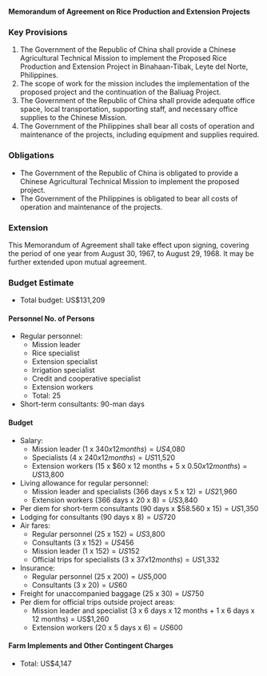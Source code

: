 **Memorandum of Agreement on Rice Production and Extension Projects**

### **Key Provisions**

1.  The Government of the Republic of China shall provide a Chinese Agricultural Technical Mission to implement the Proposed Rice Production and Extension Project in Binahaan-Tibak, Leyte del Norte, Philippines.
2.  The scope of work for the mission includes the implementation of the proposed project and the continuation of the Baliuag Project.
3.  The Government of the Republic of China shall provide adequate office space, local transportation, supporting staff, and necessary office supplies to the Chinese Mission.
4.  The Government of the Philippines shall bear all costs of operation and maintenance of the projects, including equipment and supplies required.

### **Obligations**

*   The Government of the Republic of China is obligated to provide a Chinese Agricultural Technical Mission to implement the proposed project.
*   The Government of the Philippines is obligated to bear all costs of operation and maintenance of the projects.

### **Extension**

This Memorandum of Agreement shall take effect upon signing, covering the period of one year from August 30, 1967, to August 29, 1968. It may be further extended upon mutual agreement.

### **Budget Estimate**

*   Total budget: US$131,209

#### Personnel No. of Persons

*   Regular personnel:
    *   Mission leader
    *   Rice specialist
    *   Extension specialist
    *   Irrigation specialist
    *   Credit and cooperative specialist
    *   Extension workers
    *   Total: 25
*   Short-term consultants: 90-man days

#### Budget

*   Salary:
    *   Mission leader (1 x $340 x 12 months) = US$4,080
    *   Specialists (4 x $240 x 12 months) = US$11,520
    *   Extension workers (15 x $60 x 12 months + 5 x $0.50 x 12 months) = US$13,800
*   Living allowance for regular personnel:
    *   Mission leader and specialists (366 days x 5 x $12) = US$21,960
    *   Extension workers (366 days x 20 x $8) = US$3,840
*   Per diem for short-term consultants (90 days x $58.560 x $15) = US$1,350
*   Lodging for consultants (90 days x $8) = US$720
*   Air fares:
    *   Regular personnel (25 x $152) = US$3,800
    *   Consultants (3 x $152) = US$456
    *   Mission leader (1 x $152) = US$152
    *   Official trips for specialists (3 x $37 x 12 months) = US$1,332
*   Insurance:
    *   Regular personnel (25 x $200) = US$5,000
    *   Consultants (3 x $20) = US$60
*   Freight for unaccompanied baggage (25 x $30) = US$750
*   Per diem for official trips outside project areas:
    *   Mission leader and specialist (3 x 6 days x 12 months + 1 x 6 days x 12 months) = US$1,260
    *   Extension workers (20 x 5 days x $6) = US$600

#### Farm Implements and Other Contingent Charges

*   Total: US$4,147